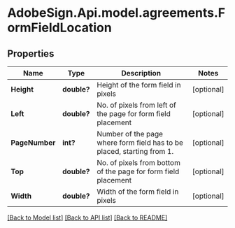 # AdobeSign.Api.model.agreements.FormFieldLocation
## Properties

Name | Type | Description | Notes
------------ | ------------- | ------------- | -------------
**Height** | **double?** | Height of the form field in pixels | [optional] 
**Left** | **double?** | No. of pixels from left of the page for form field placement | [optional] 
**PageNumber** | **int?** | Number of the page where form field has to be placed, starting from 1. | [optional] 
**Top** | **double?** | No. of pixels from bottom of the page for form field placement | [optional] 
**Width** | **double?** | Width of the form field in pixels | [optional] 

[[Back to Model list]](../README.md#documentation-for-models) [[Back to API list]](../README.md#documentation-for-api-endpoints) [[Back to README]](../README.md)

